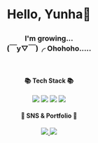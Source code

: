 # <p align="center">Hello, Yunha👋</p> 
<h3 align="center">
	I'm growing...
	<br>
	(￣y▽￣)╭ Ohohoho.....
</h3>
<br/>
<div align=center>
	<h4>📚 Tech Stack 📚</h4>
</div>
<div align="center">
	<img src="https://img.shields.io/badge/Java-007396?style=flat&logo=Conda-Forge&logoColor=white" />
	<img src="https://img.shields.io/badge/Spring-6DB33F?style=flat&logo=Spring&logoColor=white" />
	<img src="https://img.shields.io/badge/Oracle%20SQL-F80000?style=flat&logo=Oracle&logoColor=white" />
	<img src="https://img.shields.io/badge/MySQL-4479A1?style=flat&logo=MySQL&logoColor=white" />
</div>
<div align=center>
	<h4>🎨 SNS & Portfolio 🎨</h4>
</div>
<div align=center>
<a href="https://www.instagram.com/yuunssii/">
  <img src="https://img.shields.io/badge/Instagram-E4405F?style=flat-square&logo=Instagram&logoColor=white"/>
</a>
<a href="https://www.notion.so/Hello-Yunha-005847b898fc46b485078cf37278dacf?pvs=4">
  <img src="https://img.shields.io/badge/notion-000000?style=flat-square&logo=notion&logoColor=white"/>
</a>
</div>






<!-- https://img.shields.io/badge/Instagram-E4405F?style=for-the-badge&logo=instagram&logoColor=white 큰 뱃지 -->

